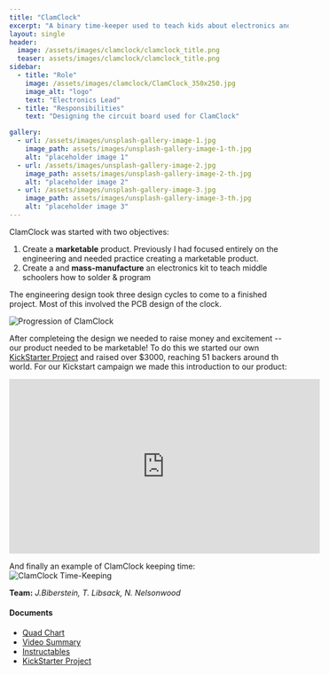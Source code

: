 ```yaml
---
title: "ClamClock"
excerpt: "A binary time-keeper used to teach kids about electronics and programming. A sucessfull **KickStarter project**."
layout: single
header:
  image: /assets/images/clamclock/clamclock_title.png
  teaser: assets/images/clamclock/clamclock_title.png
sidebar:
  - title: "Role"
    image: /assets/images/clamclock/ClamClock_350x250.jpg
    image_alt: "logo"
    text: "Electronics Lead"
  - title: "Responsibilities"
    text: "Designing the circuit board used for ClamClock"

gallery:
  - url: /assets/images/unsplash-gallery-image-1.jpg
    image_path: assets/images/unsplash-gallery-image-1-th.jpg
    alt: "placeholder image 1"
  - url: /assets/images/unsplash-gallery-image-2.jpg
    image_path: assets/images/unsplash-gallery-image-2-th.jpg
    alt: "placeholder image 2"
  - url: /assets/images/unsplash-gallery-image-3.jpg
    image_path: assets/images/unsplash-gallery-image-3-th.jpg
    alt: "placeholder image 3"
---
```


ClamClock was started  with two objectives: 

1. Create a **marketable** product. Previously I had focused entirely on the engineering and needed practice creating a marketable product.
2. Create a and **mass-manufacture** an electronics kit to teach middle schoolers how to solder & program

The engineering design took three design cycles to come to a finished project. Most of this involved the PCB design of the clock.

![Progression of ClamClock]({{site.baseurl}}/assets/images/clamclock/pcb-progression.png)

After completeing the design we needed to raise money and excitement -- our product needed to be marketable! To do this we started our own [KickStarter Project](https://www.kickstarter.com/projects/1773610279/clamclock-a-diy-binary-timekeeper) and raised over $3000, reaching 51 backers around th world. For our Kickstart campaign we made this introduction to our product:

<iframe width="560" height="315" src="https://www.youtube.com/embed/RfzfxHmwkTU" frameborder="0" allow="accelerometer; autoplay; encrypted-media; gyroscope; picture-in-picture" allowfullscreen></iframe>

And finally an example of ClamClock keeping time:
![ClamClock Time-Keeping]({{site.baseurl}}/assets/images/clamclock/basic-timelapse.gif "Binary time-keeping")

**Team:** *J.Biberstein, T. Libsack, N. Nelsonwood*
#### Documents
+ [Quad Chart]({{site.baseurl}}/assets/pdfs/quadcharts/ClamClock-Quad_Chart.pdf)<br>
+ [Video Summary](https://www.youtube.com/watch?v=RfzfxHmwkTU)<br>
+ [Instructables](https://www.instructables.com/id/ClamClock-a-Binary-Timekeeper/)<br>
+ [KickStarter Project](https://www.kickstarter.com/projects/1773610279/clamclock-a-diy-binary-timekeeper)<br>